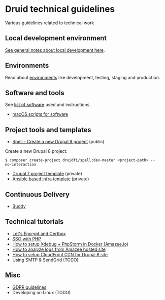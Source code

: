 # Druid technical guidelines

Various guidelines related to technical work

## Local development environment

[See general notes about local development here](docs/local_dev_env.md).

## Environments

Read about [environments](docs/environments.md) like development, testing, staging and production.

## Software and tools

See [list of software](docs/software.md) used and instructions.

- [macOS scripts for software](docs/macos_scripts.md)

## Project tools and templates

- [Spell - Create a new Drupal 8 project](https://github.com/druidfi/spell) (public)

Create a new Drupal 8 project:

```
$ composer create-project druidfi/spell:dev-master <project-path> --no-interaction
```

- [Drupal 7 project template](https://github.com/druidfi/d7-template) (private)
- [Ansible based infra template](https://github.com/druidfi/ansible-project-infra-template) (private)

## Continuous Delivery

- [Buddy](docs/buddy.md)

## Technical tutorials

- [Let's Encrypt and Certbox](docs/letsencrypt.md)
- [SSO with PHP](docs/sso.md)
- [How to setup Xdebug + PhpStorm in Docker (Amazee.io)](docs/amazee_xdebug.md)
- [How to analyze logs from Amazee hosted site](docs/amazee_logs.md)
- [How to setup CloudFront CDN for Drupal 8 site](docs/cdn_drupal8.md)
- Using SMTP & SendGrid (TODO)

## Misc

- [GDPR guidelines](docs/gdpr.md)
- Developing on Linux (TODO)

